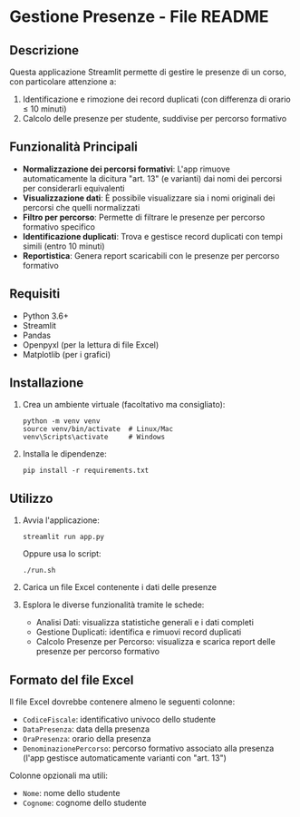 # Gestione Presenze - File README

## Descrizione
Questa applicazione Streamlit permette di gestire le presenze di un corso, con particolare attenzione a:
1. Identificazione e rimozione dei record duplicati (con differenza di orario ≤ 10 minuti)
2. Calcolo delle presenze per studente, suddivise per percorso formativo

## Funzionalità Principali
- **Normalizzazione dei percorsi formativi**: L'app rimuove automaticamente la dicitura "art. 13" (e varianti) dai nomi dei percorsi per considerarli equivalenti
- **Visualizzazione dati**: È possibile visualizzare sia i nomi originali dei percorsi che quelli normalizzati
- **Filtro per percorso**: Permette di filtrare le presenze per percorso formativo specifico
- **Identificazione duplicati**: Trova e gestisce record duplicati con tempi simili (entro 10 minuti)
- **Reportistica**: Genera report scaricabili con le presenze per percorso formativo

## Requisiti
- Python 3.6+
- Streamlit
- Pandas
- Openpyxl (per la lettura di file Excel)
- Matplotlib (per i grafici)

## Installazione
1. Crea un ambiente virtuale (facoltativo ma consigliato):
   ```
   python -m venv venv
   source venv/bin/activate  # Linux/Mac
   venv\Scripts\activate     # Windows
   ```

2. Installa le dipendenze:
   ```
   pip install -r requirements.txt
   ```

## Utilizzo
1. Avvia l'applicazione:
   ```
   streamlit run app.py
   ```
   Oppure usa lo script:
   ```
   ./run.sh
   ```

2. Carica un file Excel contenente i dati delle presenze
3. Esplora le diverse funzionalità tramite le schede:
   - Analisi Dati: visualizza statistiche generali e i dati completi
   - Gestione Duplicati: identifica e rimuovi record duplicati
   - Calcolo Presenze per Percorso: visualizza e scarica report delle presenze per percorso formativo

## Formato del file Excel
Il file Excel dovrebbe contenere almeno le seguenti colonne:
- `CodiceFiscale`: identificativo univoco dello studente
- `DataPresenza`: data della presenza
- `OraPresenza`: orario della presenza
- `DenominazionePercorso`: percorso formativo associato alla presenza (l'app gestisce automaticamente varianti con "art. 13")

Colonne opzionali ma utili:
- `Nome`: nome dello studente
- `Cognome`: cognome dello studente
